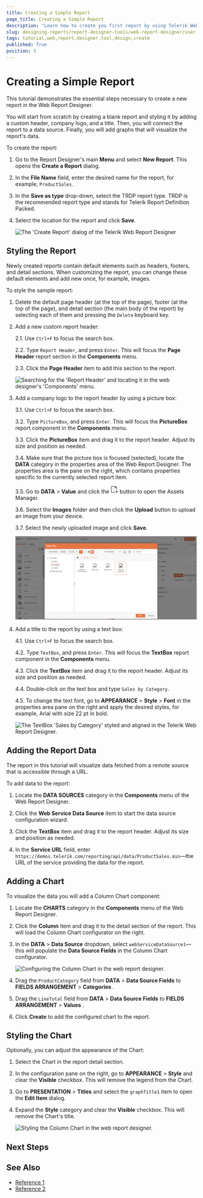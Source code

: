 ```yaml
---
title: Creating a Simple Report
page_title: Creating a Simple Report
description: "Learn how to create you first report by using Telerik Web Report Designer: you will add a data source, a company logo, and a custom title, and a graph that will display the report's data."
slug: designing-reports/report-designer-tools/web-report-designer/user-guide/creating-report-in-wrd
tags: tutorial,web,report,designer,tool,design,create
published: True
position: 5
---
```


# Creating a Simple Report

This tutorial demonstrates the essential steps necessary to create a new report in the Web Report Designer.

You will start from scratch by creating a blank report and styling it by adding a custom header, company logo, and a title. Then, you will connect the report to a data source. Finally, you will add graphs that will visualize the report's data.

To create the report:

1. Go to the Report Designer's main **Menu** and select **New Report**. This opens the **Create a Report** dialog.

1. In the **File Name** field, enter the desired name for the report, for example, `ProductSales`.

1. In the **Save as type** drop-down, select the TRDP report type. TRDP is the recommended report type and stands for Telerik Report Definition Packed.

1. Select the location for the report and click **Save**.

	![The 'Create Report' dialog of the Telerik Web Report Designer](../../../../getting-started/web-designer/images/create-trdp-report-web-designer.png)

## Styling the Report

Newly created reports contain default elements such as headers, footers, and detail sections. When customizing the report, you can change these default elements and add new once, for example, images.

To style the sample report:

1. Delete the default page header (at the top of the page), footer (at the top of the page), and detail section (the main body of the report) by selecting each of them and pressing the `Delete` keyboard key. 

1. Add a new custom report header:

   2.1. Use `Ctrl+F` to focus the search box.

   2.2. Type `Report Header`, and press `Enter`. This will focus the **Page Header** report section in the **Components** menu.

   2.3. Click the **Page Header** item to add this section to the report.

	![Searching for the 'Report Header' and locating it in the web designer's 'Components' menu.](../../../../getting-started/web-designer/images/locate-report-header-component.png)

1. Add a company logo to the report header by using a picture box:

	3.1. Use `Ctrl+F` to focus the search box.

	3.2. Type `PictureBox`, and press `Enter`. This will focus the **PictureBox** report component in the **Components** menu.

    3.3. Click the **PictureBox** item and drag it to the report header. Adjust its size and position as needed.

	3.4. Make sure that the picture box is focused (selected), locate the **DATA** category in the properties area of the Web Report Designer. The properties area is the pane on the right, which contains properties specific to the currently selected report item.

	3.5. Go to **DATA** > **Value** and click the ![The 'Select file...' button in the Telerik Web Report Designer](./images/select-file-button.png) button to open the Assets Manager.
	
	3.6. Select the **Images** folder and then click the **Upload** button to upload an image from your device.
	
	3.7. Select the newly uploaded image and click **Save**.

	![Saving a new image in the Assets Manager of the Telerik Web Report Designer](./images/add-image-to-picture-box.png)

1. Add a title to the report by using a text box:

	4.1. Use `Ctrl+F` to focus the search box.
	
	4.2. Type `TextBox`, and press `Enter`. This will focus the **TextBox** report component in the **Components** menu. 
    
	4.3. Click the **TextBox** item and drag it to the report header. Adjust its size and position as needed.
	
	4.4. Double-click on the text box and type `Sales by Category`.
	
	4.5. To change the text font, go to **APPEARANCE** > **Style** > **Font** in the properties area pane on the right and apply the desired styles, for example, Arial with size 22 pt in bold.

	![The TextBox 'Sales by Category' styled and aligned in the Telerik Web Report Designer.](../../../../getting-started/web-designer/images/style-and-align-textbox-web-designer.png)

## Adding the Report Data

The report in this tutorial will visualize data fetched from a remote source that is accessible through a URL.

To add data to the report:

1. Locate the **DATA SOURCES** category in the **Components** menu of the Web Report Designer.

1. Click the **Web Service Data Source** item to start the data source configuration wizard.
    
1. Click the **TextBox** item and drag it to the report header. Adjust its size and position as needed.

1. In the **Service URL** field, enter `https://demos.telerik.com/reporting/api/data/ProductSales.min`—the URL of the service providing the data for the report.

## Adding a Chart

To visualize the data you will add a Column Chart component:

1. Locate the **CHARTS** category in the **Components** menu of the Web Report Designer.

1. Click the **Column** item and drag it to the detail section of the report. This will load the Column Chart configurator on the right.

1. In the **DATA** > **Data Source** dropdown, select `webServiceDataSource1`—this will populate the **Data Source Fields** in the Column Chart configurator.

	![Configuring the Column Chart in the web report designer.](../../../../getting-started/web-designer/images/configure-column-chart-web-designer.png)

1. Drag the `ProductCategory` field from **DATA** > **Data Source Fields** to **FIELDS ARRANGEMENT** > **Categories** .

1. Drag the `LineTotal` field from **DATA** > **Data Source Fields** to **FIELDS ARRANGEMENT** > **Values** .

1. Click **Create** to add the configured chart to the report.

## Styling the Chart

Optionally, you can adjust the appearance of the Chart:

1. Select the Chart in the report detail section.

1. In the configuration pane on the right, go to **APPEARANCE** > **Style** and clear the **Visible** checkbox. This will remove the legend from the Chart.

1. Go to **PRESENTATION** > **Titles** and select the `graphTitle1` item to open the **Edit Item** dialog.

1. Expand the **Style** category and clear the **Visible** checkbox. This will remove the Chart's title.

	![Styling the Column Chart in the web report designer.](../../../../getting-started/web-designer/images/style-column-chart-web-designer.png)

## Next Steps


## See Also

* [Reference 1]()
* [Reference 2]()
